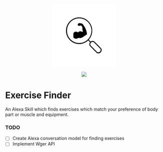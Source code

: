 <p align="center">
 <img src="/docs/Icon.png" width="200" height="200" >
</p> 

<p align="center">
 <a href="https://travis-ci.com/alexandrapurcarea/viva-voce" alt="Build Status">
     <img src="https://travis-ci.com/alexandrapurcarea/viva-voce.svg?token=6xymSqzTey1a1nyeaEG9&branch=master" /></a>

# Exercise Finder
An Alexa Skill which finds exercises which match your preference of body part or muscle and equipment.

### TODO
- [ ] Create Alexa conversation model for finding exercises
- [ ] Implement Wger API
